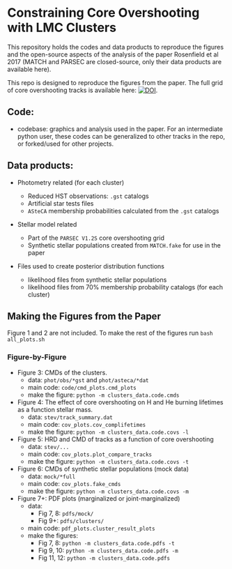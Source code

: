 # Constraining Core Overshooting with LMC Clusters

This repository holds the codes and data products to reproduce the figures and the open-source aspects of the analysis of the paper Rosenfield et al 2017 (MATCH and PARSEC are closed-source, only their data products are available here).

This repo is designed to reproduce the figures from the paper. The full grid of core overshooting tracks is available here: [![DOI](https://zenodo.org/badge/DOI/10.5281/zenodo.570192.svg)](https://doi.org/10.5281/zenodo.570192).

## Code:
* codebase: graphics and analysis used in the paper. For an intermediate python user, these codes can be generalized to other tracks in the repo, or forked/used for other projects.

## Data products:
* Photometry related (for each cluster)
   * Reduced HST observations: `.gst` catalogs
   * Artificial star tests files
   * `ASteCA` membership probabilities calculated from the `.gst` catalogs


* Stellar model related
  * Part of the `PARSEC V1.2S` core overshooting grid
  * Synthetic stellar populations created from `MATCH.fake` for use in the paper


* Files used to create posterior distribution functions
  * likelihood files from synthetic stellar populations
  * likelihood files from 70% membership probability catalogs (for each cluster)

## Making the Figures from the Paper
Figure 1 and 2 are not included. To make the rest of the figures run `bash all_plots.sh`

### Figure-by-Figure
* Figure 3: CMDs of the clusters.
  * data: `phot/obs/*gst` and `phot/asteca/*dat`
  * main code: `code/cmd_plots.cmd_plots`
  * make the figure: `python -m clusters_data.code.cmds`
* Figure 4: The effect of core overshooting on H and He burning lifetimes as a function stellar mass.
  * data: `stev/track_summary.dat`
  * main code: `cov_plots.cov_complifetimes`
  * make the figure: `python -m clusters_data.code.covs -l`
* Figure 5: HRD and CMD of tracks as a function of core overshooting
  * data: `stev/...`
  * main code: `cov_plots.plot_compare_tracks`
  * make the figure: `python -m clusters_data.code.covs -t`
* Figure 6: CMDs of synthetic stellar populations (mock data)
  * data: `mock/*full`
  * main code: `cov_plots.fake_cmds`
  * make the figure: `python -m clusters_data.code.covs -m`
* Figure 7+: PDF plots (marginalized or joint-marginalized)
  * data:
    * Fig 7, 8: `pdfs/mock/`
    * Fig 9+: `pdfs/clusters/`
  * main code: `pdf_plots.cluster_result_plots`
  * make the figures:
    * Fig 7, 8: `python -m clusters_data.code.pdfs -t`
    * Fig 9, 10: `python -m clusters_data.code.pdfs -m`
    * Fig 11, 12: `python -m clusters_data.code.pdfs`
